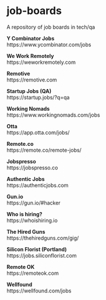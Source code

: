 # job-boards
A repository of job boards in tech/qa

<p>
<strong>Y Combinator Jobs</strong><br>
https://www.ycombinator.com/jobs
</p>
<p>
<strong>We Work Remotely</strong><br>
https://weworkremotely.com
</p>
<p>
<strong>Remotive</strong><br>
https://remotive.com
</p>
<p>
<strong>Startup Jobs (QA)</strong><br>
https://startup.jobs/?q=qa
</p>
<p>
<strong>Working Nomads</strong><br>
https://www.workingnomads.com/jobs
</p>
<p>
<strong>Otta</strong><br>
https://app.otta.com/jobs/
</p>
<p>
<strong>Remote.co</strong><br>
https://remote.co/remote-jobs/
</p>
<p>
<strong>Jobspresso</strong><br>
https://jobspresso.co
</p>
<p>
<strong>Authentic Jobs</strong><br>
https://authenticjobs.com
</p>
<p>
<strong>Gun.io</strong><br>
https://gun.io/#hacker
</p>
<p>
<strong>Who is hiring?</strong><br>
https://whoishiring.io
</p>
<p>
<strong>The Hired Guns</strong><br>
https://thehiredguns.com/gig/
</p>
<p>
<strong>Silicon Florist (Portland)</strong><br>
https://jobs.siliconflorist.com
</p>
<p>
<strong>Remote OK</strong><br>
https://remoteok.com
</p>
<p>
<strong>Wellfound</strong><br>
https://wellfound.com/jobs
</p> 

